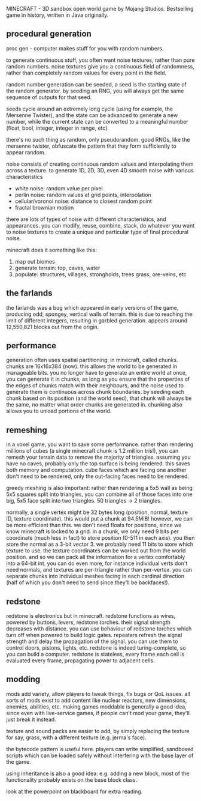 MINECRAFT - 3D sandbox open world game by Mojang Studios. Bestselling game in history, written in Java originally.

## procedural generation
proc gen - computer makes stuff for you with random numbers.

to generate continuous stuff, you often want noise textures, rather than pure random numbers. noise textures give you a continuous field of randomness, rather than completely random values for every point in the field.

random number generation can be seeded, a seed is the starting state of the random generator. by seeding an RNG, you will always get the same sequence of outputs for that seed.

seeds cycle around an extremely long cycle (using for example, the Mersenne Twister), and the state can be advanced to generate a new number, while the current state can be converted to a meaningful number (float, bool, integer, integer in range, etc).

there's no such thing as random, only pseudorandom. good RNGs, like the mersenne twister, obfuscate the pattern that they form sufficiently to appear random.

noise consists of creating continuous random values and interpolating them across a texture. to generate 1D, 2D, 3D, even 4D smooth noise with various characteristics
- white noise: random value per pixel
- perlin noise: random values at grid points, interpolation
- cellular/voronoi noise: distance to closest random point
- fractal brownian motion

there are lots of types of noise with different characteristics, and appearances. you can modify, reuse, combine, stack, do whatever you want to noise textures to create a unique and particular type of final procedural noise.

minecraft does it something like this:
1. map out biomes
2. generate terrain: top, caves, water
3. populate: structures, villages, strongholds, trees grass, ore-veins, etc

## the farlands
the farlands was a bug which appeared in early versions of the game, producing odd, spongey, vertical walls of terrain. this is due to reaching the limit of different integers, resulting in garbled generation. appears around 12,550,821 blocks out from the origin.

## performance
generation often uses spatial partitioning: in minecraft, called chunks. chunks are 16x16x384 (now). this allows the world to be generated in manageable bits. you no longer have to generate an entire world at once, you can generate it in chunks, as long as you ensure that the properties of the edges of chunks match with their neighbours, and the noise used to generate them is continuous across chunk boundaries. by seeding each chunk based on its position (and the world seed), that chunk will always be the same, no matter what order chunks are generated in.
chunking also allows you to unload portions of the world.

## remeshing
in a voxel game, you want to save some performance. rather than rendering millions of cubes (a single minecraft chunk is 1.2 million tris!), you can remesh your terrain data to remove the majority of triangles. assuming you have no caves, probably only the top surface is being rendered. this saves both memory and computation. cube faces which are facing one another don't need to be rendered, only the out-facing faces need to be rendered.

greedy meshing is also important: rather than rendering a 5x5 wall as being 5x5 squares split into triangles, you can combine all of those faces into one big, 5x5 face split into two triangles. 50 triangles -> 2 triangles.

normally, a single vertex might be 32 bytes long (position, normal, texture ID, texture coordinate). this would put a chunk at 94.5MiB! however, we can be more efficient than this. we don't need floats for positions, since we know minecraft is locked to a grid. in a chunk, we only need 9 bits per coordinate (much less in fact) to store position (0-511 in each axis). you then store the normal as a 3-bit vector 3. we probably need 11 bits to store which texture to use. the texture coordinates can be worked out from the world position. and so we can pack all the information for a vertex comfortably into a 64-bit int. you can do even more, for instance individual verts don't need normals, and textures are per-triangle rather than per-vertex. you can separate chunks into individual meshes facing in each cardinal direction (half of which you don't need to send since they'll be backfaces!).

## redstone
redstone is electronics but in minecraft. redstone functions as wires, powered by buttons, levers, redstone torches. their signal strength decreases with distance. you can use behaviour of redstone torches which turn off when powered to build logic gates. repeaters refresh the signal strength and delay the propagation of the signal. you can use them to control doors, pistons, lights, etc. redstone is indeed turing-complete, so you can build a computer.
redstone is stateless, every frame each cell is evaluated every frame, propagating power to adjacent cells.

## modding
mods add variety, allow players to tweak things, fix bugs or QoL issues. all sorts of mods exist to add content like nuclear reactors, new dimensions, enemies, abilities, etc. making games moddable is generally a good idea, since even with live-service games, if people can't mod your game, they'll just break it instead.

texture and sound packs are easier to add, by simply replacing the texture for say, grass, with a different texture (e.g. jerma's face).

the bytecode pattern is useful here. players can write simplified, sandboxed scripts which can be loaded safely without interfering with the base layer of the game.

using inheritance is also a good idea: e.g. adding a new block, most of the functionality probably exists on the base block class.

look at the powerpoint on blackboard for extra reading.